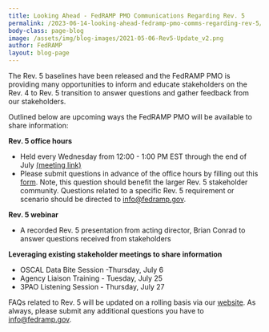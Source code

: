 ```yaml
---
title: Looking Ahead - FedRAMP PMO Communications Regarding Rev. 5
permalink: /2023-06-14-looking-ahead-fedramp-pmo-comms-regarding-rev-5/
body-class: page-blog
image: /assets/img/blog-images/2021-05-06-Rev5-Update_v2.png
author: FedRAMP
layout: blog-page
---
```

The Rev. 5 baselines have been released and the FedRAMP PMO is providing many opportunities to inform and educate stakeholders on the Rev. 4 to Rev. 5 transition to answer questions and gather feedback from our stakeholders. 

Outlined below are upcoming ways the FedRAMP PMO will be available to share information:   

<b>Rev. 5 office hours</b>
- Held every Wednesday from 12:00 - 1:00 PM EST through the end of July <a href="https://gsa.zoomgov.com/j/1606153784?pwd=Szd1R0tlUVEwaXpMQkJtU3FBUndXdz09#success" target="_blank" rel="noopener noreferrer">(meeting link)</a>
- Please submit questions in advance of the office hours by filling out this <a href="https://app.smartsheetgov.com/b/form/63624b554d71481aace33d3fc1380aed" target="_blank" rel="noopener noreferrer">form</a>. Note, this question should benefit the larger Rev. 5 stakeholder community. Questions related to a specific Rev. 5 requirement or scenario should be directed to <a href="mailto:info@fedramp.gov">info@fedramp.gov</a>.

<b>Rev. 5 webinar</b> 
- A recorded Rev. 5 presentation from acting director, Brian Conrad to answer questions received from stakeholders 

<b>Leveraging existing stakeholder meetings to share information</b>
- OSCAL Data Bite Session -Thursday, July 6 
- Agency Liaison Training - Tuesday,  July 25 
- 3PAO Listening Session - Thursday, July 27

FAQs related to Rev. 5 will be updated on a rolling basis via our <a href="https://www.fedramp.gov/faqs/" target="_blank" rel="noopener noreferrer">website</a>. As always, please submit any additional questions you have to <a href="mailto:info@fedramp.gov">info@fedramp.gov</a>.
